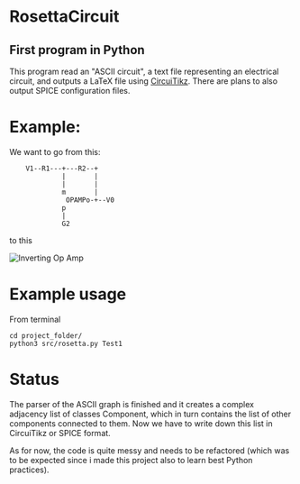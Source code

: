 # RosettaCircuit
## First program in Python
This program read an "ASCII circuit", a text file representing an electrical circuit, and outputs a LaTeX file
using [CircuiTikz](https://github.com/mredaelli/circuitikz). There are plans to also output SPICE configuration files.

# Example:
We want to go from this:
```
    V1--R1---+---R2--+
             |       |
             |       |    
             m       |    
              OPAMPo-+--V0
             p
             |
             G2
```

to this

![Inverting Op Amp](https://github.com/f-forcher/RosettaCircuit/blob/master/OpAmpImage.png)

# Example usage
From terminal
```
cd project_folder/
python3 src/rosetta.py Test1
```

# Status
The parser of the ASCII graph is finished and it creates a complex adjacency list of classes Component, which in turn contains
the list of other components connected to them. Now we have to write down this list in CircuiTikz or SPICE format.

As for now, the code is quite messy and needs to be refactored (which was to be expected since i made this project also to learn best Python practices).

